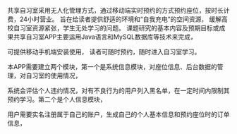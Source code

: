 共享自习室采用无人化管理方式，通过移动端实时预约的方式预约座位，按时长计费，24小时营业。
旨在给读者提供舒适的环境和“自我充电”的空间资源，
缓解高校自习室资源紧张，学生无处学习的问题。
课题研究的基本内容及预期目标或成果共享自习室APP主要运用Java语言和MySQL数据库等技术来完成，

可提供移动手机端安装使用， 读者可随时预约，随时进入自习室学习。

本APP需要建立两个模块，第一个是系统信息模块，对座位信息、后台数据的管理，对自习室的使用情况，

系统会评估个人违约情况，对有不良行为的用户列入黑名单，在一定时间内限制其预约学习。第二个是个人信息模块，

用户需要实名注册属于自己的账户，生成自己的个人基本信息和预约座位时的订单信息，
